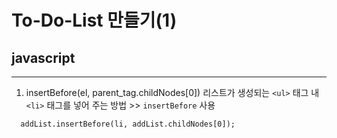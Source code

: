 # To-Do-List 만들기(1) 
## javascript
---

1. insertBefore(el, parent_tag.childNodes[0])
리스트가 생성되는 `<ul>` 태그 내 `<li>` 태그를 넣어 주는 방법 >> `insertBefore` 사용
```
  addList.insertBefore(li, addList.childNodes[0]);
```
